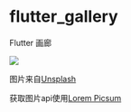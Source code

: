 # flutter_gallery

Flutter 画廊

![](media/sample.gif)

图片来自[Unsplash](https://unsplash.com/)

获取图片api使用[Lorem Picsum](https://picsum.photos/)
